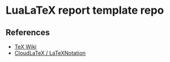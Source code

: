 # LuaLaTeX report template repo

## References
- [TeX Wiki](https://texwiki.texjp.org/)
- [CloudLaTeX / LaTeXNotation](https://cloudlatex.io/latex-notation)
